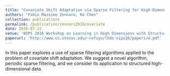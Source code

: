 ```yaml
---
title: "Covariate Shift Adaptation via Sparse Filtering for High-Dimensional Periodic Data"
authors: "Fabio Massimo Zennaro, Ke Chen"
collection: publications
permalink: /publication/zennaro2016covariate
date: 2016-07-22
venue: 'NIPS 2016 Workshop on Learning in High Dimensions with Structure'
paperurl: 'http://www.cs.utexas.edu/~rofuyu/lhds-nips16/papers/4.pdf'
---
```


In this paper explores a use of sparse filtering algorithms applied to the problem of covariate shift adaptation. We suggest a novel algorithm, periodic sparse filtering, and we consider its application to structured high-dimensional data. 
